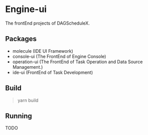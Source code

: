 # Engine-ui

The frontEnd projects of DAGScheduleX.

## Packages

- molecule (IDE UI Framework)
- console-ui (The FrontEnd of Engine Console)
- operation-ui (The FrontEnd of Task Operation and Data Source Management.)
- ide-ui (FrontEnd of Task Development)

## Build

> yarn build

## Running

TODO
